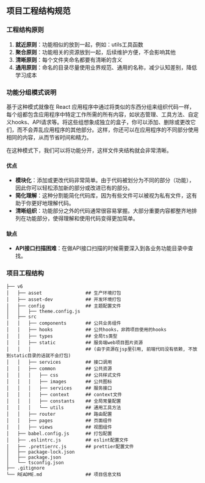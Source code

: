 ## 项目工程结构规范

### 工程结构原则
1. **就近原则**：功能相似的放到一起，例如：utils工具函数
2. **聚合原则**：功能相关的资源放到一起，后续维护方便，不会影响其他
3. **清晰原则**：每个文件夹命名都要有清晰的含义
4. **通用原则**：命名的目录尽量使用业界规范、通用的名称，减少认知差别，降低学习成本

### 功能分组模式说明
基于这种模式就像在 React 应用程序中通过将类似的东西分组来组织代码一样，每个组都包含应用程序中特定工作所需的所有内容，如状态管理、工具方法、自定义hooks、API请求等。将这些组想象成独立的盒子，你可以添加、删除或更改它们，而不会弄乱应用程序的其他部分。这样，你还可以在应用程序的不同部分使用相同的内容，从而节省时间和精力。

在这种模式下，我们可以将功能分开，这样文件夹结构就会非常清晰。

#### 优点
- **模块化**：添加或更改代码非常简单。由于代码被划分为不同的部分（功能），因此你可以轻松添加新的部分或改进已有的部分。
- **简化理解**：这种分割能简化代码库，因为有些文件可以被视为私有文件，这有助于你更好地理解代码。
- **清晰组织**：功能部分之外的代码通常很容易掌握。大部分重要内容都整齐地排列在功能部分，使得理解和使用代码变得更加简单。

#### 缺点
- **API接口扫描困难**：在做API接口扫描的时候需要深入到各业务功能目录中查找。

### 项目工程结构

```
├── v6
│   ├── asset                ## 生产环境打包
│   ├── asset-dev            ## 开发环境打包
│   ├── config               ## 主题配置文件
│   │   ├── theme.config.js
│   ├── src
│   │   ├── components       ## 公共业务组件
│   │   ├── hooks            ## 公共hooks，非跨项目使用的hooks
│   │   ├── types            ## 全局ts类型
│   │   ├── static           ## 服务端web项目图片资源
│   │   │                    ## (由于资源在jsp里引用, 前端代码没有依赖, 不放到static目录的话就不会打包)
│   │   ├── services         ## 接口调用
│   │   ├── common           ## 公共资源
│   │   │   ├── css          ## 公共样式文件
│   │   │   ├── images       ## 公共图标
│   │   │   ├── services     ## 服务接口
│   │   │   ├── context      ## context文件
│   │   │   ├── constants    ## 全局常量配置
│   │   │   └── utils        ## 通用工具方法
│   │   ├── router           ## 路由配置
│   │   ├── pages            ## 页面组件
│   │   ├── views            ## 视图组件
│   ├── babel.config.js      ## 打包配置
│   ├── .eslintrc.js         ## eslint配置文件
│   ├── .prettierrc.js       ## prettier配置文件
│   ├── package-lock.json
│   ├── package.json    
│   └── tsconfig.json
├── .gitignore
└── README.md                ## 项目信息文档
```
